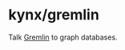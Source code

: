 # kynx/gremlin

Talk [Gremlin] to graph databases.


[Gremlin]: https://tinkerpop.apache.org/gremlin.html